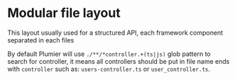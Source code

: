 
# Modular file layout
 
This layout usually used for a structured API, each framework component separated in each files

By default Plumier will use `./**/*controller.+(ts|js)` glob pattern to search for controller, 
it means all controllers should be put in file name ends with `controller` such as: 
`users-controller.ts` or `user_controller.ts`. 

